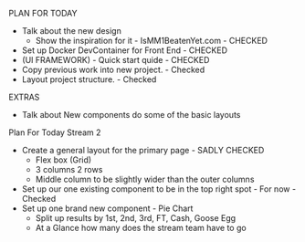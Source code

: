 PLAN FOR TODAY

* Talk about the new design
  * Show the inspiration for it - IsMM1BeatenYet.com - CHECKED
* Set up Docker DevContainer for Front End - CHECKED
* (UI FRAMEWORK) - Quick start quide - CHECKED
* Copy previous work into new project. - Checked
* Layout project structure. - Checked



EXTRAS
* Talk about New components do some of the basic layouts

Plan For Today Stream 2

* Create a general layout for the primary page - SADLY CHECKED
  * Flex box (Grid)
  * 3 columns 2 rows
  * Middle column to be slightly wider than the outer columns
* Set up our one existing component to be in the top right spot - For now - Checked
* Set up one brand new component - Pie Chart
  * Split up results by 1st, 2nd, 3rd, FT, Cash, Goose Egg
  *  At a Glance how many does the stream team have to go